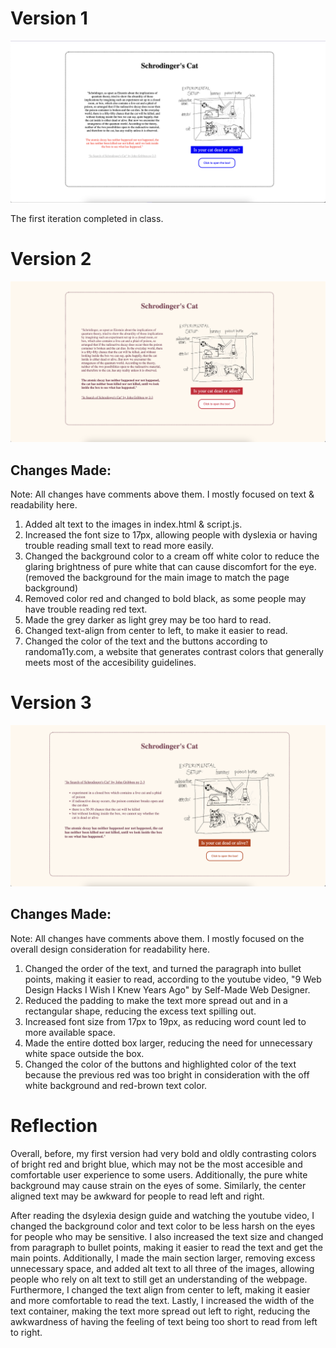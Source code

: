 # Version 1

![screenshot of version 1](../week_01_hw/imgs/ver1.png)

The first iteration completed in class.  

# Version 2

![screenshot of version 2](../week_01_hw/imgs/ver2.png)

## Changes Made:

Note: All changes have comments above them. I mostly focused on text & readability here.

1. Added alt text to the images in index.html & script.js.
2. Increased the font size to 17px, allowing people with dyslexia or having trouble reading small text to read more easily.
3. Changed the background color to a cream off white color to reduce the glaring brightness of pure white that can cause discomfort for the eye.
(removed the background for the main image to match the page background)
4. Removed color red and changed to bold black, as some people may have trouble reading red text.
5. Made the grey darker as light grey may be too hard to read.
6. Changed text-align from center to left, to make it easier to read.
7. Changed the color of the text and the buttons according to randoma11y.com, a website that generates contrast colors that generally meets most of the accesibility guidelines.  


# Version 3

![screenshot of version 3](../week_01_hw/imgs/ver3.png)

## Changes Made:

Note: All changes have comments above them. I mostly focused on the overall design consideration for readability here.

1. Changed the order of the text, and turned the paragraph into bullet points, making it easier to read, according to the youtube video, "9 Web Design Hacks I Wish I Knew Years Ago" by Self-Made Web Designer.
2. Reduced the padding to make the text more spread out and in a rectangular shape, reducing the excess text spilling out.
3. Increased font size from 17px to 19px, as reducing word count led to more available space.
4. Made the entire dotted box larger, reducing the need for unnecessary white space outside the box.
5. Changed the color of the buttons and highlighted color of the text because the previous red was too bright in consideration with the off white background and red-brown text color. 

# Reflection

Overall, before, my first version had very bold and oldly contrasting colors of bright red and bright blue, which may not be the most accesible and comfortable user experience to some users. Additionally, the pure white background may cause strain on the eyes of some. Similarly, the center aligned text may be awkward for people to read left and right.

After reading the dsylexia design guide and watching the youtube video, I changed the background color and text color to be less harsh on the eyes for people who may be sensitive. I also increased the text size and changed from paragraph to bullet points, making it easier to read the text and get the main points. Additionally, I made the main section larger, removing excess unnecessary space, and added alt text to all three of the images, allowing people who rely on alt text to still get an understanding of the webpage. Furthermore, I changed the text align from center to left, making it easier and more comfortable to read the text. Lastly, I increased the width of the text container, making the text more spread out left to right, reducing the awkwardness of having the feeling of text being too short to read from left to right.